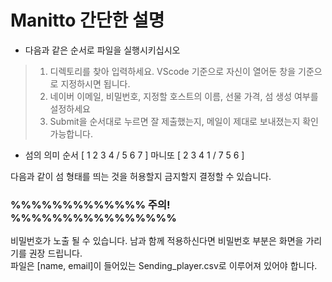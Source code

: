 # Manitto 간단한 설명

- 다음과 같은 순서로 파일을 실행시키십시오
> 1. 디렉토리를 찾아 입력하세요. VScode 기준으로 자신이 열어둔 창을 기준으로 지정하시면 됩니다.
> 2. 네이버 이메일, 비밀번호, 지정할 호스트의 이름, 선물 가격, 섬 생성 여부를 설정하세요
> 3. Submit을 순서대로 누르면 잘 제출했는지, 메일이 제대로 보내졌는지 확인 가능합니다.


- 섬의 의미
순서   [ 1 2 3 4 / 5 6 7 ]
마니또 [ 2 3 4 1 / 7 5 6 ]

다음과 같이 섬 형태를 띄는 것을 허용할지 금지할지 결정할 수 있습니다.

### %%%%%%%%%%%%% 주의! %%%%%%%%%%%%%%%%
비밀번호가 노출 될 수 있습니다. 남과 함께 적용하신다면 비밀번호 부분은 화면을 가리기를 권장 드립니다.  
파일은 [name, email]이 들어있는 Sending_player.csv로 이루어져 있어야 합니다.
